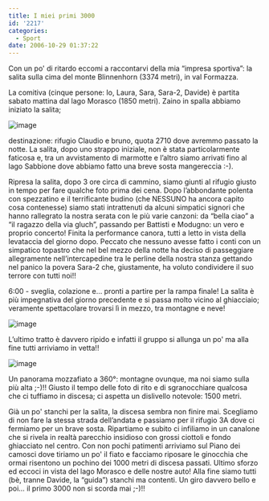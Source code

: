 ```yaml
---
title: I miei primi 3000
id: '2217'
categories:
  - Sport
date: 2006-10-29 01:37:22
---
```


Con un po' di ritardo eccomi a raccontarvi della mia “impresa sportiva”: la salita sulla cima del monte Blinnenhorn (3374 metri), in val Formazza.

La comitiva (cinque persone: Io, Laura, Sara, Sara-2, Davide) è partita sabato mattina dal lago Morasco (1850 metri). Zaino in spalla abbiamo iniziato la salita;

![image](/images/2021/08/Blinnenhorn-010_hua7ce1298aa5f047775aef6b2b1afd8a1_512541_700x0_resize_q75_box.jpg)

destinazione: rifugio Claudio e bruno, quota 2710 dove avremmo passato la notte. La salita, dopo uno strappo iniziale, non è stata particolarmente faticosa e, tra un avvistamento di marmotte e l’altro siamo arrivati fino al lago Sabbione dove abbiamo fatto una breve sosta mangereccia :-).

Ripresa la salita, dopo 3 ore circa di cammino, siamo giunti al rifugio giusto in tempo per fare qualche foto prima dei cena. Dopo l’abbondante polenta con spezzatino e il terrificante budino (che NESSUNO ha ancora capito cosa contenesse) siamo stati intrattenuti da alcuni simpatici signori che hanno rallegrato la nostra serata con le più varie canzoni: da “bella ciao” a “il ragazzo della via gluch”, passando per Battisti e Modugno: un vero e proprio concerto! Finita la performance canora, tutti a letto in vista della levataccia del giorno dopo. Peccato che nessuno avesse fatto i conti con un simpatico topastro che nel bel mezzo della notte ha deciso di passeggiare allegramente nell’intercapedine tra le perline della nostra stanza gettando nel panico la povera Sara-2 che, giustamente, ha voluto condividere il suo terrore con tutti noi!!

6:00 - sveglia, colazione e… pronti a partire per la rampa finale! La salita è più impegnativa del giorno precedente e si passa molto vicino al ghiacciaio; veramente spettacolare trovarsi lì in mezzo, tra montagne e neve!

![image](/images/2021/08/Blinnenhorn-030_huc2ed9be4d877c4a282d39118e354655b_407140_700x0_resize_q75_box.jpg)

L’ultimo tratto è davvero ripido e infatti il gruppo si allunga un po' ma alla fine tutti arriviamo in vetta!!

![image](/images/2021/08/blinnenhorn-095_hu2f4ed7e05d51c6b2dee01bb34724453b_487364_700x0_resize_q75_box.jpg)

Un panorama mozzafiato a 360°: montagne ovunque, ma noi siamo sulla più alta ;-)!! Giusto il tempo delle foto di rito e di sgranocchiare qualcosa che ci tuffiamo in discesa; ci aspetta un dislivello notevole: 1500 metri.

Già un po' stanchi per la salita, la discesa sembra non finire mai. Scegliamo di non fare la stessa strada dell’andata e passiamo per il rifugio 3A dove ci fermiamo per un brave sosta. Ripartiamo e subito ci infiliamo in un canalone che si rivela in realtà parecchio insidioso con grossi ciottoli e fondo ghiacciato nel centro. Con non pochi patimenti arriviamo sul Piano dei camosci dove tiriamo un po' il fiato e facciamo riposare le ginocchia che ormai risentono un pochino dei 1000 metri di discesa passati. Ultimo sforzo ed eccoci in vista del lago Morasco e delle nostre auto! Alla fine siamo tutti (bè, tranne Davide, la “guida”) stanchi ma contenti. Un giro davvero bello e poi… il primo 3000 non si scorda mai ;-)!!
